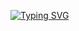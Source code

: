[![Typing SVG](https://readme-typing-svg.herokuapp.com?font=Fira+Code&weight=600&size=30&duration=3000&pause=1000&color=301CFF&width=435&lines=Hi+There+%F0%9F%91%8B%F0%9F%8F%BD+;I'm+Sardor+Tokhtoshov;I'm+Fronted+Developer)](https://git.io/typing-svg)
